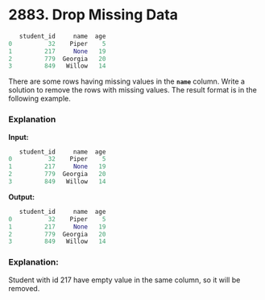 # 2883. Drop Missing Data

```python
   student_id     name  age
0          32    Piper    5
1         217     None   19
2         779  Georgia   20
3         849   Willow   14
```

There are some rows having missing values in the **``name``** column.
Write a solution to remove the rows with missing values. The result format is in the following example. 

### Explanation
**Input:**
```python
   student_id     name  age
0          32    Piper    5
1         217     None   19
2         779  Georgia   20
3         849   Willow   14
```
**Output:**
```python
   student_id     name  age
0          32    Piper    5
1         217     None   19
2         779  Georgia   20
3         849   Willow   14
```
### Explanation:

Student with id 217 have empty value in the same column, so it will be removed.